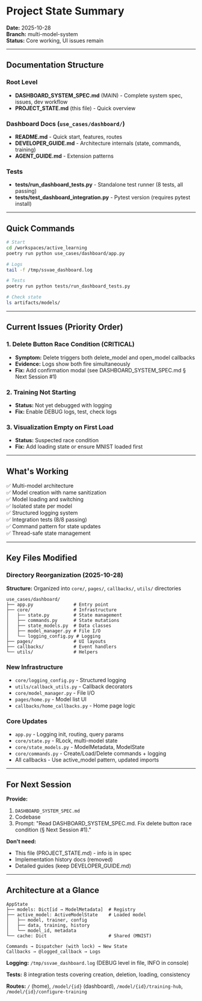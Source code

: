# Project State Summary

**Date:** 2025-10-28  
**Branch:** multi-model-system  
**Status:** Core working, UI issues remain

---

## Documentation Structure

### Root Level
- **DASHBOARD_SYSTEM_SPEC.md** (MAIN) - Complete system spec, issues, dev workflow
- **PROJECT_STATE.md** (this file) - Quick overview

### Dashboard Docs (`use_cases/dashboard/`)
- **README.md** - Quick start, features, routes
- **DEVELOPER_GUIDE.md** - Architecture internals (state, commands, training)
- **AGENT_GUIDE.md** - Extension patterns

### Tests
- **tests/run_dashboard_tests.py** - Standalone test runner (8 tests, all passing)
- **tests/test_dashboard_integration.py** - Pytest version (requires pytest install)

---

## Quick Commands

```bash
# Start
cd /workspaces/active_learning
poetry run python use_cases/dashboard/app.py

# Logs
tail -f /tmp/ssvae_dashboard.log

# Tests
poetry run python tests/run_dashboard_tests.py

# Check state
ls artifacts/models/
```

---

## Current Issues (Priority Order)

### 1. Delete Button Race Condition (CRITICAL)
- **Symptom:** Delete triggers both delete_model and open_model callbacks
- **Evidence:** Logs show both fire simultaneously
- **Fix:** Add confirmation modal (see DASHBOARD_SYSTEM_SPEC.md § Next Session #1)

### 2. Training Not Starting
- **Status:** Not yet debugged with logging
- **Fix:** Enable DEBUG logs, test, check logs

### 3. Visualization Empty on First Load
- **Status:** Suspected race condition
- **Fix:** Add loading state or ensure MNIST loaded first

---

## What's Working

✅ Multi-model architecture  
✅ Model creation with name sanitization  
✅ Model loading and switching  
✅ Isolated state per model  
✅ Structured logging system  
✅ Integration tests (8/8 passing)  
✅ Command pattern for state updates  
✅ Thread-safe state management  

---

## Key Files Modified

### Directory Reorganization (2025-10-28)
**Structure:** Organized into `core/`, `pages/`, `callbacks/`, `utils/` directories

```
use_cases/dashboard/
├── app.py               # Entry point
├── core/                # Infrastructure
│   ├── state.py         # State management
│   ├── commands.py      # State mutations
│   ├── state_models.py  # Data classes
│   ├── model_manager.py # File I/O
│   └── logging_config.py # Logging
├── pages/               # UI layouts
├── callbacks/           # Event handlers
└── utils/               # Helpers
```

### New Infrastructure
- `core/logging_config.py` - Structured logging
- `utils/callback_utils.py` - Callback decorators
- `core/model_manager.py` - File I/O
- `pages/home.py` - Model list UI
- `callbacks/home_callbacks.py` - Home page logic

### Core Updates
- `app.py` - Logging init, routing, query params
- `core/state.py` - RLock, multi-model state
- `core/state_models.py` - ModelMetadata, ModelState
- `core/commands.py` - Create/Load/Delete commands + logging
- All callbacks - Use active_model pattern, updated imports

---

## For Next Session

**Provide:**
1. `DASHBOARD_SYSTEM_SPEC.md`
2. Codebase
3. Prompt: "Read DASHBOARD_SYSTEM_SPEC.md. Fix delete button race condition (§ Next Session #1)."

**Don't need:**
- This file (PROJECT_STATE.md) - info is in spec
- Implementation history docs (removed)
- Detailed guides (keep DEVELOPER_GUIDE.md)

---

## Architecture at a Glance

```
AppState
├── models: Dict[id → ModelMetadata]  # Registry
├── active_model: ActiveModelState    # Loaded model
│   ├── model, trainer, config
│   ├── data, training, history
│   └── model_id, metadata
└── cache: Dict                       # Shared (MNIST)

Commands → Dispatcher (with lock) → New State
Callbacks → @logged_callback → Logs
```

**Logging:** `/tmp/ssvae_dashboard.log` (DEBUG level in file, INFO in console)

**Tests:** 8 integration tests covering creation, deletion, loading, consistency

**Routes:** `/` (home), `/model/{id}` (dashboard), `/model/{id}/training-hub`, `/model/{id}/configure-training`
